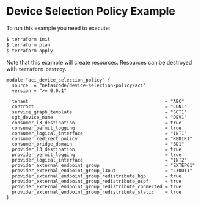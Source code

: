 <!-- BEGIN_TF_DOCS -->
# Device Selection Policy Example

To run this example you need to execute:

```bash
$ terraform init
$ terraform plan
$ terraform apply
```

Note that this example will create resources. Resources can be destroyed with `terraform destroy`.

```hcl
module "aci_device_selection_policy" {
  source  = "netascode/device-selection-policy/aci"
  version = ">= 0.0.1"

  tenant                                                  = "ABC"
  contract                                                = "CON1"
  service_graph_template                                  = "SGT1"
  sgt_device_name                                         = "DEV1"
  consumer_l3_destination                                 = true
  consumer_permit_logging                                 = true
  consumer_logical_interface                              = "INT1"
  consumer_redirect_policy                                = "REDIR1"
  consumer_bridge_domain                                  = "BD1"
  provider_l3_destination                                 = true
  provider_permit_logging                                 = true
  provider_logical_interface                              = "INT2"
  provider_external_endpoint_group                        = "EXTEPG1"
  provider_external_endpoint_group_l3out                  = "L3OUT1"
  provider_external_endpoint_group_redistribute_bgp       = true
  provider_external_endpoint_group_redistribute_ospf      = true
  provider_external_endpoint_group_redistribute_connected = true
  provider_external_endpoint_group_redistribute_static    = true
}

```
<!-- END_TF_DOCS -->